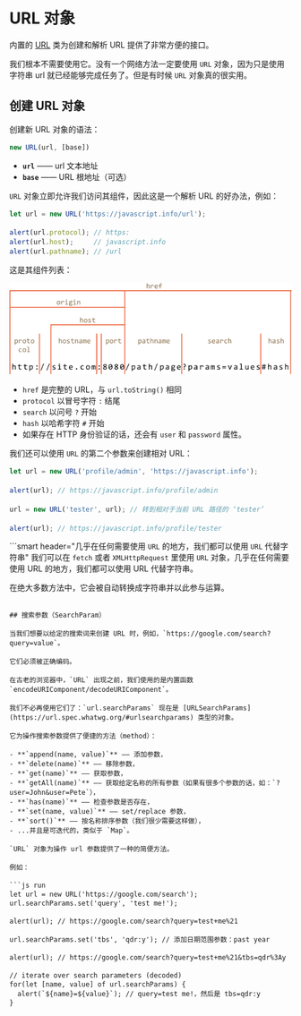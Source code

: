 
# URL 对象

内置的 [URL](https://url.spec.whatwg.org/#api) 类为创建和解析 URL 提供了非常方便的接口。

我们根本不需要使用它。没有一个网络方法一定要使用 `URL` 对象，因为只是使用字符串 url 就已经能够完成任务了。但是有时候 `URL` 对象真的很实用。

## 创建 URL 对象

创建新 URL 对象的语法：

```js
new URL(url, [base])
```

- **`url`** —— url 文本地址
- **`base`** —— URL 根地址（可选）

`URL` 对象立即允许我们访问其组件，因此这是一个解析 URL 的好办法，例如：

```js run
let url = new URL('https://javascript.info/url');

alert(url.protocol); // https:
alert(url.host);     // javascript.info
alert(url.pathname); // /url
```

这是其组件列表：

![](url-object.png)

- `href` 是完整的 URL，与 `url.toString()` 相同
- `protocol` 以冒号字符 `:` 结尾
- `search` 以问号 `?` 开始
- `hash` 以哈希字符 `#` 开始
- 如果存在 HTTP 身份验证的话，还会有 `user` 和 `password` 属性。

我们还可以使用 `URL` 的第二个参数来创建相对 URL：

```js run
let url = new URL('profile/admin', 'https://javascript.info');

alert(url); // https://javascript.info/profile/admin

url = new URL('tester', url); // 转到相对于当前 URL 路径的 ‘tester’

alert(url); // https://javascript.info/profile/tester
```

```smart header="几乎在任何需要使用 `URL` 的地方，我们都可以使用 `URL` 代替字符串"
我们可以在 `fetch` 或者 `XMLHttpRequest` 里使用 `URL` 对象，几乎在任何需要使用 URL 的地方，我们都可以使用 URL 代替字符串。

在绝大多数方法中，它会被自动转换成字符串并以此参与运算。
```

## 搜索参数（SearchParam）

当我们想要以给定的搜索词来创建 URL 时，例如，`https://google.com/search?query=value`。

它们必须被正确编码。

在古老的浏览器中，`URL` 出现之前，我们使用的是内置函数 `encodeURIComponent/decodeURIComponent`。

我们不必再使用它们了：`url.searchParams` 现在是 [URLSearchParams](https://url.spec.whatwg.org/#urlsearchparams) 类型的对象。

它为操作搜索参数提供了便捷的方法（method）：

- **`append(name, value)`** —— 添加参数，
- **`delete(name)`** —— 移除参数，
- **`get(name)`** —— 获取参数，
- **`getAll(name)`** —— 获取给定名称的所有参数（如果有很多个参数的话，如：`?user=John&user=Pete`），
- **`has(name)`** —— 检查参数是否存在，
- **`set(name, value)`** —— set/replace 参数，
- **`sort()`** —— 按名称排序参数（我们很少需要这样做），
- ...并且是可迭代的，类似于 `Map`。

`URL` 对象为操作 url 参数提供了一种的简便方法。

例如：

```js run
let url = new URL('https://google.com/search');
url.searchParams.set('query', 'test me!');

alert(url); // https://google.com/search?query=test+me%21

url.searchParams.set('tbs', 'qdr:y'); // 添加日期范围参数：past year

alert(url); // https://google.com/search?query=test+me%21&tbs=qdr%3Ay

// iterate over search parameters (decoded)
for(let [name, value] of url.searchParams) {
  alert(`${name}=${value}`); // query=test me!，然后是 tbs=qdr:y
}
```
